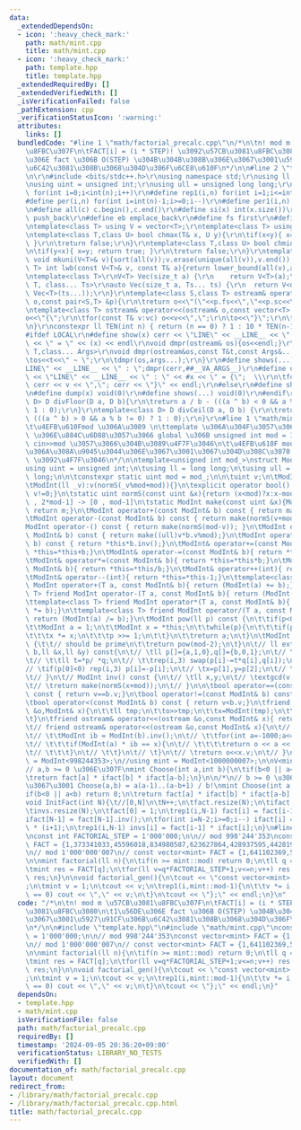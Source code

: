 ```yaml
---
data:
  _extendedDependsOn:
  - icon: ':heavy_check_mark:'
    path: math/mint.cpp
    title: math/mint.cpp
  - icon: ':heavy_check_mark:'
    path: template.hpp
    title: template.hpp
  _extendedRequiredBy: []
  _extendedVerifiedWith: []
  _isVerificationFailed: false
  _pathExtension: cpp
  _verificationStatusIcon: ':warning:'
  attributes:
    links: []
  bundledCode: "#line 1 \"math/factorial_precalc.cpp\"\n/*\n\tn! mod m \u57CB\u3081\
    \u8FBC\u307F\n\tFACT[i] = (i * STEP)! \u3092\u57CB\u3081\u8FBC\u3080\n\t1\u56DE\
    \u306E fact \u306B O(STEP) \u304B\u304B\u308B\u306E\u3067\u3001\u5927\u91CF\u306B\
    \u6C42\u3081\u308B\u3068\u304D\u306F\u6CE8\u610F\n*/\n\n#line 2 \"template.hpp\"\
    \n\r\n#include <bits/stdc++.h>\r\nusing namespace std;\r\nusing ll = long long;\r\
    \nusing uint = unsigned int;\r\nusing ull = unsigned long long;\r\n#define rep(i,n)\
    \ for(int i=0;i<int(n);i++)\r\n#define rep1(i,n) for(int i=1;i<=int(n);i++)\r\n\
    #define per(i,n) for(int i=int(n)-1;i>=0;i--)\r\n#define per1(i,n) for(int i=int(n);i>0;i--)\r\
    \n#define all(c) c.begin(),c.end()\r\n#define si(x) int(x.size())\r\n#define pb\
    \ push_back\r\n#define eb emplace_back\r\n#define fs first\r\n#define sc second\r\
    \ntemplate<class T> using V = vector<T>;\r\ntemplate<class T> using VV = vector<vector<T>>;\r\
    \ntemplate<class T,class U> bool chmax(T& x, U y){\r\n\tif(x<y){ x=y; return true;\
    \ }\r\n\treturn false;\r\n}\r\ntemplate<class T,class U> bool chmin(T& x, U y){\r\
    \n\tif(y<x){ x=y; return true; }\r\n\treturn false;\r\n}\r\ntemplate<class T>\
    \ void mkuni(V<T>& v){sort(all(v));v.erase(unique(all(v)),v.end());}\r\ntemplate<class\
    \ T> int lwb(const V<T>& v, const T& a){return lower_bound(all(v),a) - v.begin();}\r\
    \ntemplate<class T>\r\nV<T> Vec(size_t a) {\r\n    return V<T>(a);\r\n}\r\ntemplate<class\
    \ T, class... Ts>\r\nauto Vec(size_t a, Ts... ts) {\r\n  return V<decltype(Vec<T>(ts...))>(a,\
    \ Vec<T>(ts...));\r\n}\r\ntemplate<class S,class T> ostream& operator<<(ostream&\
    \ o,const pair<S,T> &p){\r\n\treturn o<<\"(\"<<p.fs<<\",\"<<p.sc<<\")\";\r\n}\r\
    \ntemplate<class T> ostream& operator<<(ostream& o,const vector<T> &vc){\r\n\t\
    o<<\"{\";\r\n\tfor(const T& v:vc) o<<v<<\",\";\r\n\to<<\"}\";\r\n\treturn o;\r\
    \n}\r\nconstexpr ll TEN(int n) { return (n == 0) ? 1 : 10 * TEN(n-1); }\r\n\r\n\
    #ifdef LOCAL\r\n#define show(x) cerr << \"LINE\" << __LINE__ << \" : \" << #x\
    \ << \" = \" << (x) << endl\r\nvoid dmpr(ostream& os){os<<endl;}\r\ntemplate<class\
    \ T,class... Args>\r\nvoid dmpr(ostream&os,const T&t,const Args&... args){\r\n\
    \tos<<t<<\" ~ \";\r\n\tdmpr(os,args...);\r\n}\r\n#define shows(...) cerr << \"\
    LINE\" << __LINE__ << \" : \";dmpr(cerr,##__VA_ARGS__)\r\n#define dump(x) cerr\
    \ << \"LINE\" << __LINE__ << \" : \" << #x << \" = {\";  \\\r\n\tfor(auto v: x)\
    \ cerr << v << \",\"; cerr << \"}\" << endl;\r\n#else\r\n#define show(x) void(0)\r\
    \n#define dump(x) void(0)\r\n#define shows(...) void(0)\r\n#endif\r\n\r\ntemplate<class\
    \ D> D divFloor(D a, D b){\r\n\treturn a / b - (((a ^ b) < 0 && a % b != 0) ?\
    \ 1 : 0);\r\n}\r\ntemplate<class D> D divCeil(D a, D b) {\r\n\treturn a / b +\
    \ (((a ^ b) > 0 && a % b != 0) ? 1 : 0);\r\n}\r\n#line 1 \"math/mint.cpp\"\n/*\n\
    \t\u4EFB\u610Fmod \u306A\u3089 \n\ttemplate \u306A\u304F\u3057\u3066 costexpr\
    \ \u306E\u884C\u6D88\u3057\u3066 global \u306B unsigned int mod = 1;\n\t\u3067\
    \ cin>>mod \u3057\u3066\u304B\u3089\u4F7F\u3046\n\t\u4EFB\u610F mod \u306F\u304B\
    \u306A\u308A\u9045\u3044\u306E\u3067\u3001\u3067\u304D\u308C\u3070 \"atcoder/modint\"\
    \ \u3092\u4F7F\u3046\n*/\n\ntemplate<unsigned int mod_>\nstruct ModInt{\t\n\t\
    using uint = unsigned int;\n\tusing ll = long long;\n\tusing ull = unsigned long\
    \ long;\n\n\tconstexpr static uint mod = mod_;\n\n\tuint v;\n\tModInt():v(0){}\n\
    \tModInt(ll _v):v(normS(_v%mod+mod)){}\n\texplicit operator bool() const {return\
    \ v!=0;}\n\tstatic uint normS(const uint &x){return (x<mod)?x:x-mod;}\t\t// [0\
    \ , 2*mod-1] -> [0 , mod-1]\n\tstatic ModInt make(const uint &x){ModInt m; m.v=x;\
    \ return m;}\n\tModInt operator+(const ModInt& b) const { return make(normS(v+b.v));}\n\
    \tModInt operator-(const ModInt& b) const { return make(normS(v+mod-b.v));}\n\t\
    ModInt operator-() const { return make(normS(mod-v)); }\n\tModInt operator*(const\
    \ ModInt& b) const { return make((ull)v*b.v%mod);}\n\tModInt operator/(const ModInt&\
    \ b) const { return *this*b.inv();}\n\tModInt& operator+=(const ModInt& b){ return\
    \ *this=*this+b;}\n\tModInt& operator-=(const ModInt& b){ return *this=*this-b;}\n\
    \tModInt& operator*=(const ModInt& b){ return *this=*this*b;}\n\tModInt& operator/=(const\
    \ ModInt& b){ return *this=*this/b;}\n\tModInt& operator++(int){ return *this=*this+1;}\n\
    \tModInt& operator--(int){ return *this=*this-1;}\n\ttemplate<class T> friend\
    \ ModInt operator+(T a, const ModInt& b){ return (ModInt(a) += b);}\n\ttemplate<class\
    \ T> friend ModInt operator-(T a, const ModInt& b){ return (ModInt(a) -= b);}\n\
    \ttemplate<class T> friend ModInt operator*(T a, const ModInt& b){ return (ModInt(a)\
    \ *= b);}\n\ttemplate<class T> friend ModInt operator/(T a, const ModInt& b){\
    \ return (ModInt(a) /= b);}\n\tModInt pow(ll p) const {\n\t\tif(p<0) return inv().pow(-p);\n\
    \t\tModInt a = 1;\n\t\tModInt x = *this;\n\t\twhile(p){\n\t\t\tif(p&1) a *= x;\n\
    \t\t\tx *= x;\n\t\t\tp >>= 1;\n\t\t}\n\t\treturn a;\n\t}\n\tModInt inv() const\
    \ {\t\t// should be prime\n\t\treturn pow(mod-2);\n\t}\n\t// ll extgcd(ll a,ll\
    \ b,ll &x,ll &y) const{\n\t// \tll p[]={a,1,0},q[]={b,0,1};\n\t// \twhile(*q){\n\
    \t// \t\tll t=*p/ *q;\n\t// \t\trep(i,3) swap(p[i]-=t*q[i],q[i]);\n\t// \t}\n\t\
    // \tif(p[0]<0) rep(i,3) p[i]=-p[i];\n\t// \tx=p[1],y=p[2];\n\t// \treturn p[0];\n\
    \t// }\n\t// ModInt inv() const {\n\t// \tll x,y;\n\t// \textgcd(v,mod,x,y);\n\
    \t// \treturn make(normS(x+mod));\n\t// }\n\n\tbool operator==(const ModInt& b)\
    \ const { return v==b.v;}\n\tbool operator!=(const ModInt& b) const { return v!=b.v;}\n\
    \tbool operator<(const ModInt& b) const { return v<b.v;}\n\tfriend istream& operator>>(istream\
    \ &o,ModInt& x){\n\t\tll tmp;\n\t\to>>tmp;\n\t\tx=ModInt(tmp);\n\t\treturn o;\n\
    \t}\n\tfriend ostream& operator<<(ostream &o,const ModInt& x){ return o<<x.v;}\n\
    \t// friend ostream& operator<<(ostream &o,const ModInt& x){\n\t// \tfor(int b=1;b<=1000;b++){\n\
    \t// \t\tModInt ib = ModInt(b).inv();\n\t// \t\tfor(int a=-1000;a<=1000;a++){\n\
    \t// \t\t\tif(ModInt(a) * ib == x){\n\t// \t\t\t\treturn o << a << \"/\" << b;\n\
    \t// \t\t\t}\n\t// \t\t}\n\t// \t}\n\t// \treturn o<<x.v;\n\t// }\n};\nusing mint\
    \ = ModInt<998244353>;\n//using mint = ModInt<1000000007>;\n\nV<mint> fact,ifact,invs;\n\
    // a,b >= 0 \u306E\u307F\nmint Choose(int a,int b){\n\tif(b<0 || a<b) return 0;\n\
    \treturn fact[a] * ifact[b] * ifact[a-b];\n}\n\n/*\n// b >= 0 \u306E\u7BC4\u56F2\
    \u3067\u3001 Choose(a,b) = a(a-1)..(a-b+1) / b!\nmint Choose(int a,int b){\n\t\
    if(b<0 || a<b) return 0;\n\treturn fact[a] * ifact[b] * ifact[a-b];\n}\n*/\n\n\
    void InitFact(int N){\t//[0,N]\n\tN++;\n\tfact.resize(N);\n\tifact.resize(N);\n\
    \tinvs.resize(N);\n\tfact[0] = 1;\n\trep1(i,N-1) fact[i] = fact[i-1] * i;\n\t\
    ifact[N-1] = fact[N-1].inv();\n\tfor(int i=N-2;i>=0;i--) ifact[i] = ifact[i+1]\
    \ * (i+1);\n\trep1(i,N-1) invs[i] = fact[i-1] * ifact[i];\n}\n#line 9 \"math/factorial_precalc.cpp\"\
    \nconst int FACTORIAL_STEP = 1'000'000;\n\n// mod 998'244'353\nconst vector<mint>\
    \ FACT = {1,373341033,45596018,834980587,623627864,428937595,442819817,499710224,833655840,83857087,295201906,788488293,671639287,849315549,597398273,813259672,732727656,244038325,122642896,310517972,160030060,483239722,683879839,712910418,384710263,433880730,844360005,513089677,101492974,959253371,957629942,678615452,34035221,56734233,524027922,31729117,102311167,330331487,8332991,832392662,545208507,594075875,318497156,859275605,300738984,767818091,864118508,878131539,316588744,812496962,213689172,584871249,980836133,54096741,417876813,363266670,335481797,730839588,393495668,435793297,760025067,811438469,720976283,650770098,586537547,117371703,566486504,749562308,708205284,932912293,939830261,983699513,206579820,301188781,593164676,770845925,247687458,41047791,266419267,937835947,506268060,6177705,936268003,166873118,443834893,328979964,470135404,954410105,117565665,832761782,39806322,478922755,394880724,821825588,468705875,512554988,232240472,876497899,356048018,895187265,808258749,575505950,68190615,939065335,552199946,694814243,385460530,529769387,640377761,916128300,440133909,362216114,826373774,502324157,457648395,385510728,904737188,78988746,454565719,623828097,686156489,713476044,63602402,570334625,681055904,222059821,477211096,343363294,833792655,461853093,741797144,74731896,930484262,268372735,941222802,677432735,474842829,700451655,400176109,697644778,390377694,790010794,360642718,505712943,946647976,339045014,715797300,251680896,70091750,40517433,12629586,850635539,110877109,571935891,695965747,634938288,69072133,155093216,749696762,963086402,544711799,724471925,334646013,574791029,722417626,377929821,743946412,988034679,405207112,18063742,104121967,638607426,607304611,751377777,35834555,313632531,18058363,656121134,40763559,562910912,495867250,48767038,210864657,659137294,715390025,865854329,324322857,388911184,286059202,636456178,421290700,832276048,726437551,526417714,252522639,386147469,674313019,274769381,226519400,272047186,117153405,712896591,486826649,119444874,338909703,18536028,41814114,245606459,140617938,250512392,57084755,157807456,261113192,40258068,194807105,325341339,884328111,896332013,880836012,737358206,202713771,785454372,399586250,485457499,640827004,546969497,749602473,159788463,159111724,218592929,675932866,314795475,811539323,246883213,696818315,759880589,4302336,353070689,477909706,559289160,79781699,878094972,840903973,367416824,973366814,848259019,462421750,667227759,897917455,81800722,956276337,942686845,420541799,417005912,272641764,941778993,217214373,192220616,267901132,50530621,652678397,354880856,164289049,781023184,105376215,315094878,607856504,733905911,457743498,992735713,35212756,231822660,276036750,734558079,424180850,433186147,308380947,18333316,12935086,351491725,655645460,535812389,521902115,67016984,48682076,64748124,489360447,361275315,786336279,805161272,468129309,645091350,887284732,913004502,358814684,281295633,328970139,395955130,164840186,820902807,761699708,246274415,592331769,913846362,866682684,600130702,903837674,529462989,90612675,526540127,533047427,110008879,674279751,801920753,645226926,676886948,752481486,474034007,457790341,166813684,287671032,188118664,244731384,404032157,269766986,423996017,182948540,356801634,737863144,652014069,206068022,504569410,919894484,593398649,963768176,882517476,702523597,949028249,128957299,171997372,50865043,20937461,690959202,581356488,369182214,993580422,193500140,540665426,365786018,743731625,144980423,979536721,773259009,617053935,247670131,843705280,30419459,985463402,261585206,237885042,111276893,488166208,137660292,720784236,244467770,26368504,792857103,666885724,670313309,905683034,259415897,512017253,826265493,111960112,633652060,918048438,516432938,386972415,996212724,610073831,444094191,72480267,665038087,11584804,301029012,723617861,113763819,778259899,937766095,535448641,593907889,783573565,673298635,599533244,655712590,173350007,868198597,169013813,585161712,697502214,573994984,285943986,675831407,3134056,965907646,401920943,665949756,236277883,612745912,813282113,892454686,901222267,624900982,927122298,686321335,84924870,927606072,506664166,353631992,165913238,566073550,816674343,864877926,171259407,908752311,874007723,803597299,613676466,880336545,282280109,128761001,58852065,474075900,434816091,364856903,149123648,388854780,314693916,423183826,419733481,888483202,238933227,336564048,757103493,100189123,855479832,51370348,403061033,496971759,831753030,251718753,272779384,683379259,488844621,881783783,659478190,445719559,740782647,546525906,985524427,548033568,333772553,331916427,752533273,730387628,93829695,655989476,930661318,334885743,466041862,428105027,888238707,232218076,769865249,730641039,616996159,231721356,326973501,426068899,722403656,742756734,663270261,364187931,350431704,671823672,633125919,226166717,386814657,237594135,451479365,546182474,119366536,465211069,605313606,728508871,249619035,663053607,900453742,48293872,229958401,62402409,69570431,71921532,960467929,537087913,514588945,513856225,415497414,286592050,645469437,102052166,163298189,873938719,617583886,986843080,962390239,580971332,665147020,88900164,89866970,826426395,616059995,443012312,659160562,229855967,687413213,59809521,398599610,325666688,154765991,159186619,210830877,386454418,84493735,974220646,820097297,2191828,481459931,729073424,551556379,926316039,151357011,808637654,218058015,786112034,850407126,84202800,94214098,30019651,121701603,176055335,865461951,553631971,286620803,984061713,888573766,302767023,977070668,110954576,83922475,51568171,60949367,19533020,510592752,615419476,341370469,912573425,286207526,206707897,384156962,414163604,193301813,749570167,366933789,11470970,600191572,391667731,328736286,30645366,215162519,604947226,236199953,718439098,411423177,803407599,632441623,766760224,263006576,757681534,61082578,681666415,947466395,12206799,659767098,933746852,978860867,59215985,161179205,439197472,259779111,511621808,145770512,882749888,943124465,872053396,631078482,166861622,743415395,772287179,602427948,924112080,385643091,794973480,883782693,869723371,805963889,313106351,262132854,400034567,488248149,265769800,791715397,408753255,468381897,415812467,172922144,64404368,281500398,512318142,288791777,955559118,242484726,536413695,205340854,707803527,576699812,218525078,875554190,46283078,833841915,763148293,807722138,788080170,556901372,150896699,253151120,97856807,918256774,771557187,582547026,472709375,911615063,743371401,641382840,446540967,184639537,157247760,775930891,939702814,499082462,19536133,548753627,593243221,563850263,185475971,687419227,396799323,657976136,864535682,433009242,860830935,33107339,517661450,467651311,812398757,202133852,431839017,709549400,99643620,773282878,290471030,61134552,129206504,929147251,837008968,422332597,353775281,469563025,62265336,835064501,851685235,21197005,264793769,326416680,118842991,84257200,763248924,687559609,150907932,401832452,242726978,766752066,959173604,390269102,992293822,744816299,476631694,177284763,702429415,374065901,169855231,629007616,719169602,564737074,475119050,714502830,40993711,820235888,749063595,239329111,612759169,18591377,419142436,442202439,941600951,158013406,637073231,471564060,447222237,701248503,599797734,577221870,69656699,51052704,6544303,10958310,554955500,943192237,192526269,897983911,961628039,240232720,627280533,710239542,70255649,261743865,228474833,776408079,304180483,63607040,953297493,758058902,395529997,156010331,825833840,539880795,234683685,52626619,751843490,116909119,62806842,574857555,353417551,40061330,822203768,681051568,490913702,9322961,766631257,124794668,37844313,163524507,729108319,490867505,47035168,682765157,53842115,817965276,757179922,339238384,909741023,150530547,158444563,140949492,993302799,551621442,137578883,475122706,443869843,605400098,689361523,769596520,801661499,474900284,586624857,349960501,134084537,650564083,877097974,379857427,887890124,159436401,133274277,986182139,729720334,568925901,459461496,499309445,493171177,460958750,380694152,168836226,840160881,141116880,225064950,109618190,842341383,85305729,759273275,97369807,669317759,766247510,829017039,550323884,261274540,918239352,29606025,870793828,293683814,378510746,367270918,481292028,813097823,798448487,230791733,899305835,504040630,162510533,479367951,275282274,806951470,462774647,56473153,184659008,905122161,664034750,109726629,59372704,325795100,486860143,843736533,924723613,880348000,801252478,616515290,776142608,284803450,583439582,274826676,6018349,377403437,244041569,527081707,544763288,708818585,354033051,904309832,589922898,673933870,682858433,945260111,899893421,515264973,911685911,9527148,239480646,524126897,48259065,578214879,118677219,786127243,869205770,923276513,937928886,802186160,12198440,638784295,34200904,758925811,185027790,80918046,120604699,610456697,573601211,208296321,49743354,653691911,490750754,674335312,887877110,875880304,308360096,414636410,886100267,8525751,636257427,558338775,500159951,696213291,97268896,364983542,937928436,641582714,586211304,345265657,994704486,443549763,207259440,302122082,166055224,623250998,239642551,476337075,283167364,211328914,68064804,950202136,187552679,18938709,646784245,598764068,538505481,610424991,864445053,390248689,278395191,686098470,935957187,868529577,329970687,804930040,84992079,474569269,810762228,573258936,756464212,155080225,286966169,283614605,19283401,24257676,871831819,612689791,846988741,617120754,971716517,979541482,297910784,991087897,783825907,214821357,689498189,405026419,946731704,609346370,707669156,457703127,957341187,980735523,649367684,791011898,82098966,234729712,105002711,130614285,291032164,193188049,363211260,58108651,100756444,954947696,346032213,863300806,36876722,622610957,289232396,667938985,734886266,395881057,417188702,183092975,887586469,83334648,797819763,100176902,781587414,841864935,371674670,18247584};\n\
    \n// mod 1'000'000'007\n// const vector<mint> FACT = {1,641102369,578095319,5832229,259081142,974067448,316220877,690120224,251368199,980250487,682498929,134623568,95936601,933097914,167332441,598816162,336060741,248744620,626497524,288843364,491101308,245341950,565768255,246899319,968999,586350670,638587686,881746146,19426633,850500036,76479948,268124147,842267748,886294336,485348706,463847391,544075857,898187927,798967520,82926604,723816384,156530778,721996174,299085602,323604647,172827403,398699886,530389102,294587621,813805606,67347853,497478507,196447201,722054885,228338256,407719831,762479457,746536789,811667359,778773518,27368307,438371670,59469516,5974669,766196482,606322308,86609485,889750731,340941507,371263376,625544428,788878910,808412394,996952918,585237443,1669644,361786913,480748381,595143852,837229828,199888908,526807168,579691190,145404005,459188207,534491822,439729802,840398449,899297830,235861787,888050723,656116726,736550105,440902696,85990869,884343068,56305184,973478770,168891766,804805577,927880474,876297919,934814019,676405347,567277637,112249297,44930135,39417871,47401357,108819476,281863274,60168088,692636218,432775082,14235602,770511792,400295761,697066277,421835306,220108638,661224977,261799937,168203998,802214249,544064410,935080803,583967898,211768084,751231582,972424306,623534362,335160196,243276029,554749550,60050552,797848181,395891998,172428290,159554990,887420150,970055531,250388809,487998999,856259313,82104855,232253360,513365505,244109365,1559745,695345956,261384175,849009131,323214113,747664143,444090941,659224434,80729842,570033864,664989237,827348878,195888993,576798521,457882808,731551699,212938473,509096183,827544702,678320208,677711203,289752035,66404266,555972231,195290384,97136305,349551356,785113347,83489485,66247239,52167191,307390891,547665832,143066173,350016754,917404120,296269301,996122673,23015220,602139210,748566338,187348575,109838563,574053420,105574531,304173654,542432219,34538816,325636655,437843114,630621321,26853683,933245637,616368450,238971581,511371690,557301633,911398531,848952161,958992544,925152039,914456118,724691727,636817583,238087006,946237212,910291942,114985663,492237273,450387329,834860913,763017204,368925948,475812562,740594930,45060610,806047532,464456846,172115341,75307702,116261993,562519302,268838846,173784895,243624360,61570384,481661251,938269070,95182730,91068149,115435332,495022305,136026497,506496856,710729672,113570024,366384665,564758715,270239666,277118392,79874094,702807165,112390913,730341625,103056890,677948390,339464594,167240465,108312174,839079953,479334442,271788964,135498044,277717575,591048681,811637561,353339603,889410460,839849206,192345193,736265527,316439118,217544623,788132977,618898635,183011467,380858207,996097969,898554793,335353644,54062950,611251733,419363534,965429853,160398980,151319402,990918946,607730875,450718279,173539388,648991369,970937898,500780548,780122909,39052406,276894233,460373282,651081062,461415770,358700839,643638805,560006119,668123525,686692315,673464765,957633609,199866123,563432246,841799766,385330357,504962686,954061253,128487469,685707545,299172297,717975101,577786541,318951960,773206631,306832604,204355779,573592106,30977140,450398100,363172638,258379324,472935553,93940075,587220627,776264326,793270300,291733496,522049725,579995261,335416359,142946099,472012302,559947225,332139472,499377092,464599136,164752359,309058615,86117128,580204973,563781682,954840109,624577416,895609896,888287558,836813268,926036911,386027524,184419613,724205533,403351886,715247054,716986954,830567832,383388563,68409439,6734065,189239124,68322490,943653305,405755338,811056092,179518046,825132993,343807435,985084650,868553027,148528617,160684257,882148737,591915968,701445829,529726489,302177126,974886682,241107368,798830099,940567523,11633075,325334066,346091869,115312728,473718967,218129285,878471898,180002392,699739374,917084264,856859395,435327356,808651347,421623838,105419548,59883031,322487421,79716267,715317963,429277690,398078032,316486674,384843585,940338439,937409008,940524812,947549662,833550543,593524514,996164327,987314628,697611981,636177449,274192146,418537348,925347821,952831975,893732627,1277567,358655417,141866945,581830879,987597705,347046911,775305697,125354499,951540811,247662371,343043237,568392357,997474832,209244402,380480118,149586983,392838702,309134554,990779998,263053337,325362513,780072518,551028176,990826116,989944961,155569943,596737944,711553356,268844715,451373308,379404150,462639908,961812918,654611901,382776490,41815820,843321396,675258797,845583555,934281721,741114145,275105629,666247477,325912072,526131620,252551589,432030917,554917439,818036959,754363835,795190182,909210595,278704903,719566487,628514947,424989675,321685608,50590510,832069712,198768464,702004730,99199382,707469729,747407118,302020341,497196934,5003231,726997875,382617671,296229203,183888367,703397904,552133875,732868367,350095207,26031303,863250534,216665960,561745549,352946234,784139777,733333339,503105966,459878625,803187381,16634739,180898306,68718097,985594252,404206040,749724532,97830135,611751357,31131935,662741752,864326453,864869025,167831173,559214642,718498895,91352335,608823837,473379392,385388084,152267158,681756977,46819124,313132653,56547945,442795120,796616594,256141983,152028387,636578562,385377759,553033642,491415383,919273670,996049638,326686486,160150665,141827977,540818053,693305776,593938674,186576440,688809790,565456578,749296077,519397500,551096742,696628828,775025061,370732451,164246193,915265013,457469634,923043932,912368644,777901604,464118005,637939935,956856710,490676632,453019482,462528877,502297454,798895521,100498586,699767918,849974789,811575797,438952959,606870929,907720182,179111720,48053248,508038818,811944661,752550134,401382061,848924691,764368449,34629406,529840945,435904287,26011548,208184231,446477394,206330671,366033520,131772368,185646898,648711554,472759660,523696723,271198437,25058942,859369491,817928963,330711333,724464507,437605233,701453022,626663115,281230685,510650790,596949867,295726547,303076380,465070856,272814771,538771609,48824684,951279549,939889684,564188856,48527183,201307702,484458461,861754542,326159309,181594759,668422905,286273596,965656187,44135644,359960756,936229527,407934361,267193060,456152084,459116722,124804049,262322489,920251227,816929577,483924582,151834896,167087470,490222511,903466878,361583925,368114731,339383292,388728584,218107212,249153339,909458706,322908524,202649964,92255682,573074791,15570863,94331513,744158074,196345098,334326205,9416035,98349682,882121662,769795511,231988936,888146074,137603545,582627184,407518072,919419361,909433461,986708498,310317874,373745190,263645931,256853930,876379959,702823274,147050765,308186532,175504139,180350107,797736554,606241871,384547635,273712630,586444655,682189174,666493603,946867127,819114541,502371023,261970285,825871994,126925175,701506133,314738056,341779962,561011609,815463367,46765164,49187570,188054995,957939114,64814326,933376898,329837066,338121343,765215899,869630152,978119194,632627667,975266085,435887178,282092463,129621197,758245605,827722926,201339230,918513230,322096036,547838438,985546115,852304035,593090119,689189630,555842733,567033437,469928208,212842957,117842065,404149413,155133422,663307737,208761293,206282795,717946122,488906585,414236650,280700600,962670136,534279149,214569244,375297772,811053196,922377372,289594327,219932130,211487466,701050258,398782410,863002719,27236531,217598709,375472836,810551911,178598958,247844667,676526196,812283640,863066876,857241854,113917835,624148346,726089763,564827277,826300950,478982047,439411911,454039189,633292726,48562889,802100365,671734977,945204804,508831870,398781902,897162044,644050694,892168027,828883117,277714559,713448377,624500515,590098114,808691930,514359662,895205045,715264908,628829100,484492064,919717789,513196123,748510389,403652653,574455974,77123823,172096141,819801784,581418893,15655126,15391652,875641535,203191898,264582598,880691101,907800444,986598821,340030191,264688936,369832433,785804644,842065079,423951674,663560047,696623384,496709826,161960209,331910086,541120825,951524114,841656666,162683802,629786193,190395535,269571439,832671304,76770272,341080135,421943723,494210290,751040886,317076664,672850561,72482816,493689107,135625240,100228913,684748812,639655136,906233141,929893103,277813439,814362881,562608724,406024012,885537778,10065330,60625018,983737173,60517502,551060742,804930491,823845496,727416538,946421040,678171399,842203531,175638827,894247956,538609927,885362182,946464959,116667533,749816133,241427979,871117927,281804989,163928347,563796647,640266394,774625892,59342705,256473217,674115061,918860977,322633051,753513874,393556719,304644842,767372800,161362528,754787150,627655552,677395736,799289297,846650652,816701166,687265514,787113234,358757251,701220427,607715125,245795606,600624983,10475577,728620948,759404319,36292292,491466901,22556579,114495791,647630109,586445753,482254337,718623833,763514207,66547751,953634340,351472920,308474522,494166907,634359666,172114298,865440961,364380585,921648059,965683742,260466949,117483873,962540888,237120480,620531822,193781724,213092254,107141741,602742426,793307102,756154604,236455213,362928234,14162538,753042874,778983779,25977209,49389215,698308420,859637374,49031023,713258160,737331920,923333660,804861409,83868974,682873215,217298111,883278906,176966527,954913,105359006,390019735,10430738,706334445,315103615,567473423,708233401,48160594,946149627,346966053,281329488,462880311,31503476,185438078,965785236,992656683,916291845,881482632,899946391,321900901,512634493,303338827,121000338,967284733,492741665,152233223,165393390,680128316,917041303,532702135,741626808,496442755,536841269,131384366,377329025,301196854,859917803,676511002,373451745,847645126,823495900,576368335,73146164,954958912,847549272,241289571,646654592,216046746,205951465,3258987,780882948,822439091,598245292,869544707,698611116};\n\
    \n\nmint factorial(ll n){\n\tif(n >= mint::mod) return 0;\n\tll q = n / FACTORIAL_STEP;\n\
    \tmint res = FACT[q];\n\tfor(ll v=q*FACTORIAL_STEP+1;v<=n;v++) res *= v;\n\treturn\
    \ res;\n}\n\nvoid factorial_gen(){\n\tcout << \"const vector<mint> FACT = {\"\
    ;\n\tmint v = 1;\n\tcout << v;\n\trep1(i,mint::mod-1){\n\t\tv *= i;\n\t\tif(i%FACTORIAL_STEP\
    \ == 0) cout << \",\" << v;\n\t}\n\tcout << \"};\" << endl;\n}\n"
  code: "/*\n\tn! mod m \u57CB\u3081\u8FBC\u307F\n\tFACT[i] = (i * STEP)! \u3092\u57CB\
    \u3081\u8FBC\u3080\n\t1\u56DE\u306E fact \u306B O(STEP) \u304B\u304B\u308B\u306E\
    \u3067\u3001\u5927\u91CF\u306B\u6C42\u3081\u308B\u3068\u304D\u306F\u6CE8\u610F\
    \n*/\n\n#include \"template.hpp\"\n#include \"math/mint.cpp\"\nconst int FACTORIAL_STEP\
    \ = 1'000'000;\n\n// mod 998'244'353\nconst vector<mint> FACT = {1,373341033,45596018,834980587,623627864,428937595,442819817,499710224,833655840,83857087,295201906,788488293,671639287,849315549,597398273,813259672,732727656,244038325,122642896,310517972,160030060,483239722,683879839,712910418,384710263,433880730,844360005,513089677,101492974,959253371,957629942,678615452,34035221,56734233,524027922,31729117,102311167,330331487,8332991,832392662,545208507,594075875,318497156,859275605,300738984,767818091,864118508,878131539,316588744,812496962,213689172,584871249,980836133,54096741,417876813,363266670,335481797,730839588,393495668,435793297,760025067,811438469,720976283,650770098,586537547,117371703,566486504,749562308,708205284,932912293,939830261,983699513,206579820,301188781,593164676,770845925,247687458,41047791,266419267,937835947,506268060,6177705,936268003,166873118,443834893,328979964,470135404,954410105,117565665,832761782,39806322,478922755,394880724,821825588,468705875,512554988,232240472,876497899,356048018,895187265,808258749,575505950,68190615,939065335,552199946,694814243,385460530,529769387,640377761,916128300,440133909,362216114,826373774,502324157,457648395,385510728,904737188,78988746,454565719,623828097,686156489,713476044,63602402,570334625,681055904,222059821,477211096,343363294,833792655,461853093,741797144,74731896,930484262,268372735,941222802,677432735,474842829,700451655,400176109,697644778,390377694,790010794,360642718,505712943,946647976,339045014,715797300,251680896,70091750,40517433,12629586,850635539,110877109,571935891,695965747,634938288,69072133,155093216,749696762,963086402,544711799,724471925,334646013,574791029,722417626,377929821,743946412,988034679,405207112,18063742,104121967,638607426,607304611,751377777,35834555,313632531,18058363,656121134,40763559,562910912,495867250,48767038,210864657,659137294,715390025,865854329,324322857,388911184,286059202,636456178,421290700,832276048,726437551,526417714,252522639,386147469,674313019,274769381,226519400,272047186,117153405,712896591,486826649,119444874,338909703,18536028,41814114,245606459,140617938,250512392,57084755,157807456,261113192,40258068,194807105,325341339,884328111,896332013,880836012,737358206,202713771,785454372,399586250,485457499,640827004,546969497,749602473,159788463,159111724,218592929,675932866,314795475,811539323,246883213,696818315,759880589,4302336,353070689,477909706,559289160,79781699,878094972,840903973,367416824,973366814,848259019,462421750,667227759,897917455,81800722,956276337,942686845,420541799,417005912,272641764,941778993,217214373,192220616,267901132,50530621,652678397,354880856,164289049,781023184,105376215,315094878,607856504,733905911,457743498,992735713,35212756,231822660,276036750,734558079,424180850,433186147,308380947,18333316,12935086,351491725,655645460,535812389,521902115,67016984,48682076,64748124,489360447,361275315,786336279,805161272,468129309,645091350,887284732,913004502,358814684,281295633,328970139,395955130,164840186,820902807,761699708,246274415,592331769,913846362,866682684,600130702,903837674,529462989,90612675,526540127,533047427,110008879,674279751,801920753,645226926,676886948,752481486,474034007,457790341,166813684,287671032,188118664,244731384,404032157,269766986,423996017,182948540,356801634,737863144,652014069,206068022,504569410,919894484,593398649,963768176,882517476,702523597,949028249,128957299,171997372,50865043,20937461,690959202,581356488,369182214,993580422,193500140,540665426,365786018,743731625,144980423,979536721,773259009,617053935,247670131,843705280,30419459,985463402,261585206,237885042,111276893,488166208,137660292,720784236,244467770,26368504,792857103,666885724,670313309,905683034,259415897,512017253,826265493,111960112,633652060,918048438,516432938,386972415,996212724,610073831,444094191,72480267,665038087,11584804,301029012,723617861,113763819,778259899,937766095,535448641,593907889,783573565,673298635,599533244,655712590,173350007,868198597,169013813,585161712,697502214,573994984,285943986,675831407,3134056,965907646,401920943,665949756,236277883,612745912,813282113,892454686,901222267,624900982,927122298,686321335,84924870,927606072,506664166,353631992,165913238,566073550,816674343,864877926,171259407,908752311,874007723,803597299,613676466,880336545,282280109,128761001,58852065,474075900,434816091,364856903,149123648,388854780,314693916,423183826,419733481,888483202,238933227,336564048,757103493,100189123,855479832,51370348,403061033,496971759,831753030,251718753,272779384,683379259,488844621,881783783,659478190,445719559,740782647,546525906,985524427,548033568,333772553,331916427,752533273,730387628,93829695,655989476,930661318,334885743,466041862,428105027,888238707,232218076,769865249,730641039,616996159,231721356,326973501,426068899,722403656,742756734,663270261,364187931,350431704,671823672,633125919,226166717,386814657,237594135,451479365,546182474,119366536,465211069,605313606,728508871,249619035,663053607,900453742,48293872,229958401,62402409,69570431,71921532,960467929,537087913,514588945,513856225,415497414,286592050,645469437,102052166,163298189,873938719,617583886,986843080,962390239,580971332,665147020,88900164,89866970,826426395,616059995,443012312,659160562,229855967,687413213,59809521,398599610,325666688,154765991,159186619,210830877,386454418,84493735,974220646,820097297,2191828,481459931,729073424,551556379,926316039,151357011,808637654,218058015,786112034,850407126,84202800,94214098,30019651,121701603,176055335,865461951,553631971,286620803,984061713,888573766,302767023,977070668,110954576,83922475,51568171,60949367,19533020,510592752,615419476,341370469,912573425,286207526,206707897,384156962,414163604,193301813,749570167,366933789,11470970,600191572,391667731,328736286,30645366,215162519,604947226,236199953,718439098,411423177,803407599,632441623,766760224,263006576,757681534,61082578,681666415,947466395,12206799,659767098,933746852,978860867,59215985,161179205,439197472,259779111,511621808,145770512,882749888,943124465,872053396,631078482,166861622,743415395,772287179,602427948,924112080,385643091,794973480,883782693,869723371,805963889,313106351,262132854,400034567,488248149,265769800,791715397,408753255,468381897,415812467,172922144,64404368,281500398,512318142,288791777,955559118,242484726,536413695,205340854,707803527,576699812,218525078,875554190,46283078,833841915,763148293,807722138,788080170,556901372,150896699,253151120,97856807,918256774,771557187,582547026,472709375,911615063,743371401,641382840,446540967,184639537,157247760,775930891,939702814,499082462,19536133,548753627,593243221,563850263,185475971,687419227,396799323,657976136,864535682,433009242,860830935,33107339,517661450,467651311,812398757,202133852,431839017,709549400,99643620,773282878,290471030,61134552,129206504,929147251,837008968,422332597,353775281,469563025,62265336,835064501,851685235,21197005,264793769,326416680,118842991,84257200,763248924,687559609,150907932,401832452,242726978,766752066,959173604,390269102,992293822,744816299,476631694,177284763,702429415,374065901,169855231,629007616,719169602,564737074,475119050,714502830,40993711,820235888,749063595,239329111,612759169,18591377,419142436,442202439,941600951,158013406,637073231,471564060,447222237,701248503,599797734,577221870,69656699,51052704,6544303,10958310,554955500,943192237,192526269,897983911,961628039,240232720,627280533,710239542,70255649,261743865,228474833,776408079,304180483,63607040,953297493,758058902,395529997,156010331,825833840,539880795,234683685,52626619,751843490,116909119,62806842,574857555,353417551,40061330,822203768,681051568,490913702,9322961,766631257,124794668,37844313,163524507,729108319,490867505,47035168,682765157,53842115,817965276,757179922,339238384,909741023,150530547,158444563,140949492,993302799,551621442,137578883,475122706,443869843,605400098,689361523,769596520,801661499,474900284,586624857,349960501,134084537,650564083,877097974,379857427,887890124,159436401,133274277,986182139,729720334,568925901,459461496,499309445,493171177,460958750,380694152,168836226,840160881,141116880,225064950,109618190,842341383,85305729,759273275,97369807,669317759,766247510,829017039,550323884,261274540,918239352,29606025,870793828,293683814,378510746,367270918,481292028,813097823,798448487,230791733,899305835,504040630,162510533,479367951,275282274,806951470,462774647,56473153,184659008,905122161,664034750,109726629,59372704,325795100,486860143,843736533,924723613,880348000,801252478,616515290,776142608,284803450,583439582,274826676,6018349,377403437,244041569,527081707,544763288,708818585,354033051,904309832,589922898,673933870,682858433,945260111,899893421,515264973,911685911,9527148,239480646,524126897,48259065,578214879,118677219,786127243,869205770,923276513,937928886,802186160,12198440,638784295,34200904,758925811,185027790,80918046,120604699,610456697,573601211,208296321,49743354,653691911,490750754,674335312,887877110,875880304,308360096,414636410,886100267,8525751,636257427,558338775,500159951,696213291,97268896,364983542,937928436,641582714,586211304,345265657,994704486,443549763,207259440,302122082,166055224,623250998,239642551,476337075,283167364,211328914,68064804,950202136,187552679,18938709,646784245,598764068,538505481,610424991,864445053,390248689,278395191,686098470,935957187,868529577,329970687,804930040,84992079,474569269,810762228,573258936,756464212,155080225,286966169,283614605,19283401,24257676,871831819,612689791,846988741,617120754,971716517,979541482,297910784,991087897,783825907,214821357,689498189,405026419,946731704,609346370,707669156,457703127,957341187,980735523,649367684,791011898,82098966,234729712,105002711,130614285,291032164,193188049,363211260,58108651,100756444,954947696,346032213,863300806,36876722,622610957,289232396,667938985,734886266,395881057,417188702,183092975,887586469,83334648,797819763,100176902,781587414,841864935,371674670,18247584};\n\
    \n// mod 1'000'000'007\n// const vector<mint> FACT = {1,641102369,578095319,5832229,259081142,974067448,316220877,690120224,251368199,980250487,682498929,134623568,95936601,933097914,167332441,598816162,336060741,248744620,626497524,288843364,491101308,245341950,565768255,246899319,968999,586350670,638587686,881746146,19426633,850500036,76479948,268124147,842267748,886294336,485348706,463847391,544075857,898187927,798967520,82926604,723816384,156530778,721996174,299085602,323604647,172827403,398699886,530389102,294587621,813805606,67347853,497478507,196447201,722054885,228338256,407719831,762479457,746536789,811667359,778773518,27368307,438371670,59469516,5974669,766196482,606322308,86609485,889750731,340941507,371263376,625544428,788878910,808412394,996952918,585237443,1669644,361786913,480748381,595143852,837229828,199888908,526807168,579691190,145404005,459188207,534491822,439729802,840398449,899297830,235861787,888050723,656116726,736550105,440902696,85990869,884343068,56305184,973478770,168891766,804805577,927880474,876297919,934814019,676405347,567277637,112249297,44930135,39417871,47401357,108819476,281863274,60168088,692636218,432775082,14235602,770511792,400295761,697066277,421835306,220108638,661224977,261799937,168203998,802214249,544064410,935080803,583967898,211768084,751231582,972424306,623534362,335160196,243276029,554749550,60050552,797848181,395891998,172428290,159554990,887420150,970055531,250388809,487998999,856259313,82104855,232253360,513365505,244109365,1559745,695345956,261384175,849009131,323214113,747664143,444090941,659224434,80729842,570033864,664989237,827348878,195888993,576798521,457882808,731551699,212938473,509096183,827544702,678320208,677711203,289752035,66404266,555972231,195290384,97136305,349551356,785113347,83489485,66247239,52167191,307390891,547665832,143066173,350016754,917404120,296269301,996122673,23015220,602139210,748566338,187348575,109838563,574053420,105574531,304173654,542432219,34538816,325636655,437843114,630621321,26853683,933245637,616368450,238971581,511371690,557301633,911398531,848952161,958992544,925152039,914456118,724691727,636817583,238087006,946237212,910291942,114985663,492237273,450387329,834860913,763017204,368925948,475812562,740594930,45060610,806047532,464456846,172115341,75307702,116261993,562519302,268838846,173784895,243624360,61570384,481661251,938269070,95182730,91068149,115435332,495022305,136026497,506496856,710729672,113570024,366384665,564758715,270239666,277118392,79874094,702807165,112390913,730341625,103056890,677948390,339464594,167240465,108312174,839079953,479334442,271788964,135498044,277717575,591048681,811637561,353339603,889410460,839849206,192345193,736265527,316439118,217544623,788132977,618898635,183011467,380858207,996097969,898554793,335353644,54062950,611251733,419363534,965429853,160398980,151319402,990918946,607730875,450718279,173539388,648991369,970937898,500780548,780122909,39052406,276894233,460373282,651081062,461415770,358700839,643638805,560006119,668123525,686692315,673464765,957633609,199866123,563432246,841799766,385330357,504962686,954061253,128487469,685707545,299172297,717975101,577786541,318951960,773206631,306832604,204355779,573592106,30977140,450398100,363172638,258379324,472935553,93940075,587220627,776264326,793270300,291733496,522049725,579995261,335416359,142946099,472012302,559947225,332139472,499377092,464599136,164752359,309058615,86117128,580204973,563781682,954840109,624577416,895609896,888287558,836813268,926036911,386027524,184419613,724205533,403351886,715247054,716986954,830567832,383388563,68409439,6734065,189239124,68322490,943653305,405755338,811056092,179518046,825132993,343807435,985084650,868553027,148528617,160684257,882148737,591915968,701445829,529726489,302177126,974886682,241107368,798830099,940567523,11633075,325334066,346091869,115312728,473718967,218129285,878471898,180002392,699739374,917084264,856859395,435327356,808651347,421623838,105419548,59883031,322487421,79716267,715317963,429277690,398078032,316486674,384843585,940338439,937409008,940524812,947549662,833550543,593524514,996164327,987314628,697611981,636177449,274192146,418537348,925347821,952831975,893732627,1277567,358655417,141866945,581830879,987597705,347046911,775305697,125354499,951540811,247662371,343043237,568392357,997474832,209244402,380480118,149586983,392838702,309134554,990779998,263053337,325362513,780072518,551028176,990826116,989944961,155569943,596737944,711553356,268844715,451373308,379404150,462639908,961812918,654611901,382776490,41815820,843321396,675258797,845583555,934281721,741114145,275105629,666247477,325912072,526131620,252551589,432030917,554917439,818036959,754363835,795190182,909210595,278704903,719566487,628514947,424989675,321685608,50590510,832069712,198768464,702004730,99199382,707469729,747407118,302020341,497196934,5003231,726997875,382617671,296229203,183888367,703397904,552133875,732868367,350095207,26031303,863250534,216665960,561745549,352946234,784139777,733333339,503105966,459878625,803187381,16634739,180898306,68718097,985594252,404206040,749724532,97830135,611751357,31131935,662741752,864326453,864869025,167831173,559214642,718498895,91352335,608823837,473379392,385388084,152267158,681756977,46819124,313132653,56547945,442795120,796616594,256141983,152028387,636578562,385377759,553033642,491415383,919273670,996049638,326686486,160150665,141827977,540818053,693305776,593938674,186576440,688809790,565456578,749296077,519397500,551096742,696628828,775025061,370732451,164246193,915265013,457469634,923043932,912368644,777901604,464118005,637939935,956856710,490676632,453019482,462528877,502297454,798895521,100498586,699767918,849974789,811575797,438952959,606870929,907720182,179111720,48053248,508038818,811944661,752550134,401382061,848924691,764368449,34629406,529840945,435904287,26011548,208184231,446477394,206330671,366033520,131772368,185646898,648711554,472759660,523696723,271198437,25058942,859369491,817928963,330711333,724464507,437605233,701453022,626663115,281230685,510650790,596949867,295726547,303076380,465070856,272814771,538771609,48824684,951279549,939889684,564188856,48527183,201307702,484458461,861754542,326159309,181594759,668422905,286273596,965656187,44135644,359960756,936229527,407934361,267193060,456152084,459116722,124804049,262322489,920251227,816929577,483924582,151834896,167087470,490222511,903466878,361583925,368114731,339383292,388728584,218107212,249153339,909458706,322908524,202649964,92255682,573074791,15570863,94331513,744158074,196345098,334326205,9416035,98349682,882121662,769795511,231988936,888146074,137603545,582627184,407518072,919419361,909433461,986708498,310317874,373745190,263645931,256853930,876379959,702823274,147050765,308186532,175504139,180350107,797736554,606241871,384547635,273712630,586444655,682189174,666493603,946867127,819114541,502371023,261970285,825871994,126925175,701506133,314738056,341779962,561011609,815463367,46765164,49187570,188054995,957939114,64814326,933376898,329837066,338121343,765215899,869630152,978119194,632627667,975266085,435887178,282092463,129621197,758245605,827722926,201339230,918513230,322096036,547838438,985546115,852304035,593090119,689189630,555842733,567033437,469928208,212842957,117842065,404149413,155133422,663307737,208761293,206282795,717946122,488906585,414236650,280700600,962670136,534279149,214569244,375297772,811053196,922377372,289594327,219932130,211487466,701050258,398782410,863002719,27236531,217598709,375472836,810551911,178598958,247844667,676526196,812283640,863066876,857241854,113917835,624148346,726089763,564827277,826300950,478982047,439411911,454039189,633292726,48562889,802100365,671734977,945204804,508831870,398781902,897162044,644050694,892168027,828883117,277714559,713448377,624500515,590098114,808691930,514359662,895205045,715264908,628829100,484492064,919717789,513196123,748510389,403652653,574455974,77123823,172096141,819801784,581418893,15655126,15391652,875641535,203191898,264582598,880691101,907800444,986598821,340030191,264688936,369832433,785804644,842065079,423951674,663560047,696623384,496709826,161960209,331910086,541120825,951524114,841656666,162683802,629786193,190395535,269571439,832671304,76770272,341080135,421943723,494210290,751040886,317076664,672850561,72482816,493689107,135625240,100228913,684748812,639655136,906233141,929893103,277813439,814362881,562608724,406024012,885537778,10065330,60625018,983737173,60517502,551060742,804930491,823845496,727416538,946421040,678171399,842203531,175638827,894247956,538609927,885362182,946464959,116667533,749816133,241427979,871117927,281804989,163928347,563796647,640266394,774625892,59342705,256473217,674115061,918860977,322633051,753513874,393556719,304644842,767372800,161362528,754787150,627655552,677395736,799289297,846650652,816701166,687265514,787113234,358757251,701220427,607715125,245795606,600624983,10475577,728620948,759404319,36292292,491466901,22556579,114495791,647630109,586445753,482254337,718623833,763514207,66547751,953634340,351472920,308474522,494166907,634359666,172114298,865440961,364380585,921648059,965683742,260466949,117483873,962540888,237120480,620531822,193781724,213092254,107141741,602742426,793307102,756154604,236455213,362928234,14162538,753042874,778983779,25977209,49389215,698308420,859637374,49031023,713258160,737331920,923333660,804861409,83868974,682873215,217298111,883278906,176966527,954913,105359006,390019735,10430738,706334445,315103615,567473423,708233401,48160594,946149627,346966053,281329488,462880311,31503476,185438078,965785236,992656683,916291845,881482632,899946391,321900901,512634493,303338827,121000338,967284733,492741665,152233223,165393390,680128316,917041303,532702135,741626808,496442755,536841269,131384366,377329025,301196854,859917803,676511002,373451745,847645126,823495900,576368335,73146164,954958912,847549272,241289571,646654592,216046746,205951465,3258987,780882948,822439091,598245292,869544707,698611116};\n\
    \n\nmint factorial(ll n){\n\tif(n >= mint::mod) return 0;\n\tll q = n / FACTORIAL_STEP;\n\
    \tmint res = FACT[q];\n\tfor(ll v=q*FACTORIAL_STEP+1;v<=n;v++) res *= v;\n\treturn\
    \ res;\n}\n\nvoid factorial_gen(){\n\tcout << \"const vector<mint> FACT = {\"\
    ;\n\tmint v = 1;\n\tcout << v;\n\trep1(i,mint::mod-1){\n\t\tv *= i;\n\t\tif(i%FACTORIAL_STEP\
    \ == 0) cout << \",\" << v;\n\t}\n\tcout << \"};\" << endl;\n}"
  dependsOn:
  - template.hpp
  - math/mint.cpp
  isVerificationFile: false
  path: math/factorial_precalc.cpp
  requiredBy: []
  timestamp: '2024-09-05 20:36:20+09:00'
  verificationStatus: LIBRARY_NO_TESTS
  verifiedWith: []
documentation_of: math/factorial_precalc.cpp
layout: document
redirect_from:
- /library/math/factorial_precalc.cpp
- /library/math/factorial_precalc.cpp.html
title: math/factorial_precalc.cpp
---
```

